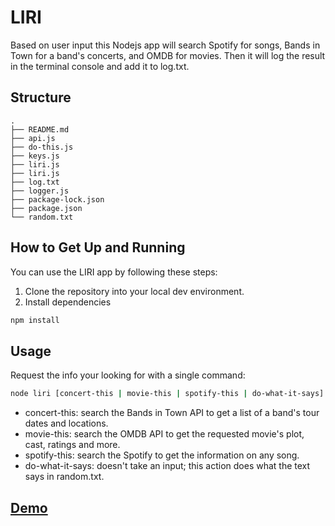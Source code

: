 # LIRI
Based on user input this Nodejs app will search Spotify for songs, Bands in Town for a band's concerts, and OMDB for movies. Then it will log the result in the terminal console and add it to log.txt.

## Structure
```
.
├── README.md
├── api.js
├── do-this.js
├── keys.js
├── liri.js
├── liri.js
├── log.txt
├── logger.js
├── package-lock.json
├── package.json
└── random.txt
```

## How to Get Up and Running
You can use the LIRI app by following these steps:

1. Clone the repository into your local dev environment.
2. Install dependencies
```sh
npm install
```

## Usage
Request the info your looking for with a single command:
```sh
node liri [concert-this | movie-this | spotify-this | do-what-it-says] query
```
- concert-this: search the Bands in Town API to get a list of a band's tour dates and locations.
- movie-this: search the OMDB API to get the requested movie's plot, cast, ratings and more.
- spotify-this: search the Spotify to get the information on any song.
- do-what-it-says: doesn't take an input; this action does what the text says in random.txt.

## [Demo](https://drive.google.com/file/d/1BpBmcQp5zGcKZ1d2F4hRHvdDB61se7zp/view?usp=sharing)